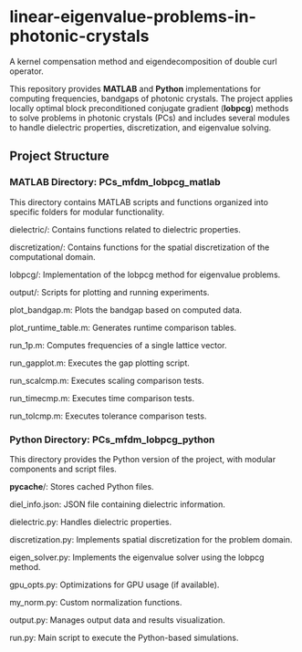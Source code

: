 # linear-eigenvalue-problems-in-photonic-crystals
A kernel compensation method and eigendecomposition of double curl operator.

This repository provides **MATLAB** and **Python** implementations for computing frequencies, bandgaps of photonic crystals. The project applies locally optimal block preconditioned conjugate gradient (**lobpcg**) methods to solve problems in photonic crystals (PCs) and includes several modules to handle dielectric properties, discretization, and eigenvalue solving.

## Project Structure
### MATLAB Directory: PCs_mfdm_lobpcg_matlab
This directory contains MATLAB scripts and functions organized into specific folders for modular functionality.

dielectric/: Contains functions related to dielectric properties.

discretization/: Contains functions for the spatial discretization of the computational domain.

lobpcg/: Implementation of the lobpcg method for eigenvalue problems.

output/: Scripts for plotting and running experiments.

plot_bandgap.m: Plots the bandgap based on computed data.

plot_runtime_table.m: Generates runtime comparison tables.

run_1p.m: Computes frequencies of a single lattice vector.

run_gapplot.m: Executes the gap plotting script.

run_scalcmp.m: Executes scaling comparison tests.

run_timecmp.m: Executes time comparison tests.

run_tolcmp.m: Executes tolerance comparison tests.

### Python Directory: PCs_mfdm_lobpcg_python
This directory provides the Python version of the project, with modular components and script files.

__pycache__/: Stores cached Python files.

diel_info.json: JSON file containing dielectric information.

dielectric.py: Handles dielectric properties.

discretization.py: Implements spatial discretization for the problem domain.

eigen_solver.py: Implements the eigenvalue solver using the lobpcg method.

gpu_opts.py: Optimizations for GPU usage (if available).

my_norm.py: Custom normalization functions.

output.py: Manages output data and results visualization.

run.py: Main script to execute the Python-based simulations.



